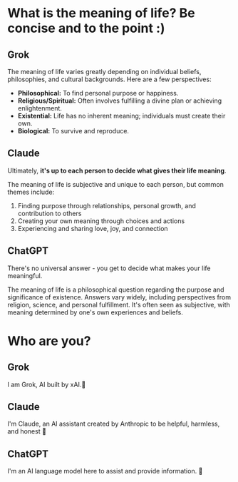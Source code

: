 # What is the meaning of life? Be concise and to the point :)

## Grok

The meaning of life varies greatly depending on individual beliefs, philosophies, and cultural backgrounds. Here are a few perspectives:

- **Philosophical:** To find personal purpose or happiness.
- **Religious/Spiritual:** Often involves fulfilling a divine plan or achieving enlightenment.
- **Existential:** Life has no inherent meaning; individuals must create their own.
- **Biological:** To survive and reproduce.

## Claude

Ultimately, **it's up to each person to decide what gives their life meaning**.

The meaning of life is subjective and unique to each person, but common themes include:

1. Finding purpose through relationships, personal growth, and contribution to others
2. Creating your own meaning through choices and actions
3. Experiencing and sharing love, joy, and connection

## ChatGPT

There's no universal answer - you get to decide what makes your life meaningful.

The meaning of life is a philosophical question regarding the purpose and significance of existence. Answers vary widely, including perspectives from religion, science, and personal fulfillment. It's often seen as subjective, with meaning determined by one's own experiences and beliefs.

# Who are you?

## Grok

I am Grok, AI built by xAI.🤖

## Claude

I'm Claude, an AI assistant created by Anthropic to be helpful, harmless, and honest 🤖

## ChatGPT

I'm an AI language model here to assist and provide information. 🤖